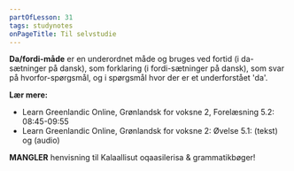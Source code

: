 ```yaml
---
partOfLesson: 31
tags: studynotes
onPageTitle: Til selvstudie
---
```


**Da/fordi-måde** er en underordnet måde og bruges ved fortid (i da-sætninger på dansk), som forklaring (i fordi-sætninger på dansk), som svar på hvorfor-spørgsmål, og i spørgsmål hvor der er et underforstået 'da'.

**Lær mere:**
- Learn Greenlandic Online, Grønlandsk for voksne 2, Forelæsning 5.2: 08:45-09:55
- Learn Greenlandic Online, Grønlandsk for voksne 2: Øvelse 5.1: (tekst) og (audio)

**MANGLER** henvisning til Kalaallisut oqaasilerisa & grammatikbøger!